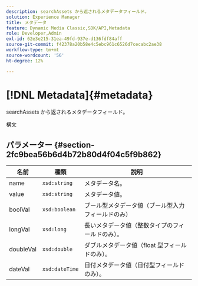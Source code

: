 ```yaml
---
description: searchAssets から返されるメタデータフィールド。
solution: Experience Manager
title: メタデータ
feature: Dynamic Media Classic,SDK/API,Metadata
role: Developer,Admin
exl-id: 62e3e215-31ea-49fd-937e-d136fdf84aff
source-git-commit: f42378a20b58e4c5ebc961c6526d7cecabc2ae38
workflow-type: tm+mt
source-wordcount: '56'
ht-degree: 12%

---
```


# [!DNL Metadata]{#metadata}

searchAssets から返されるメタデータフィールド。

構文

## パラメーター {#section-2fc9bea56b6d4b72b80d4f04c5f9b862}

| 名前 | 種類 | 説明 |
|---|---|---|
| name | `xsd:string` | メタデータ名。 |
| value | `xsd:string` | メタデータ値。 |
| boolVal | `xsd:boolean` | ブール型メタデータ値（ブール型入力フィールドのみ） |
| longVal | `xsd:long` | 長いメタデータ値（整数タイプのフィールドのみ）。 |
| doubleVal | `xsd:double` | ダブルメタデータ値（float 型フィールドのみ）。 |
| dateVal | `xsd:dateTime` | 日付メタデータ値（日付型フィールドのみ）。 |
